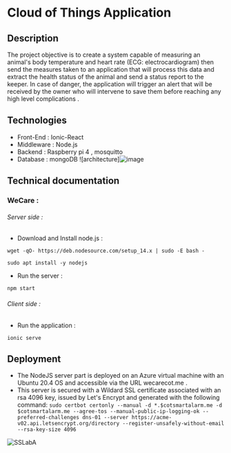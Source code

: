 # Cloud of Things Application
## Description
The project objective is to create a system capable of measuring an animal's body temperature and heart rate (ECG: electrocardiogram) 
then send the measures taken to an application that will process this data and extract the health status of the animal and send a status
report to the keeper. In case of danger, the application will trigger an alert that will be received by the owner who will intervene to save
them before reaching any high level complications .


## Technologies

- Front-End : Ionic-React
- Middleware : Node.js
- Backend : Raspberry pi 4 , mosquitto
- Database : mongoDB
![architecture]![image](https://user-images.githubusercontent.com/75638904/148512609-ee9c30a2-6cea-4846-87cc-65a4e868b1b4.png)

## Technical documentation 

###  WeCare :
######  Server side :
- Download and Install node.js :

`wget -qO- https://deb.nodesource.com/setup_14.x | sudo -E bash -`

`sudo apt install -y nodejs`

- Run the server :

`npm start` 

######  Client side :
- Run the application :

`ionic serve `

## Deployment
- The NodeJS server part is deployed on an Azure virtual machine with an Ubuntu 20.4 OS and accessible via the URL wecarecot.me .
- This server is secured with a Wildard SSL certificate associated with an rsa 4096 key, issued by Let's Encrypt and generated with the following command:
`sudo certbot certonly --manual -d *.$cotsmartalarm.me -d $cotsmartalarm.me --agree-tos --manual-public-ip-logging-ok --preferred-challenges dns-01 --server https://acme-v02.api.letsencrypt.org/directory --register-unsafely-without-email --rsa-key-size 4096`


![SSLabA](https://user-images.githubusercontent.com/75638904/148512671-9f486f72-ebab-401b-af16-89dfd6755600.PNG)



